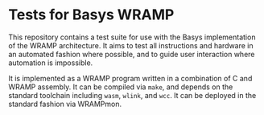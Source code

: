 # Tests for Basys WRAMP

This repository contains a test suite for use with the Basys implementation
of the WRAMP architecture.
It aims to test all instructions and hardware in an automated fashion
where possible, and to guide user interaction where automation is impossible.

It is implemented as a WRAMP program written in a combination of C and
WRAMP assembly. It can be compiled via `make`, and depends on the standard
toolchain including `wasm`, `wlink`, and `wcc`. It can be deployed in the
standard fashion via WRAMPmon.
